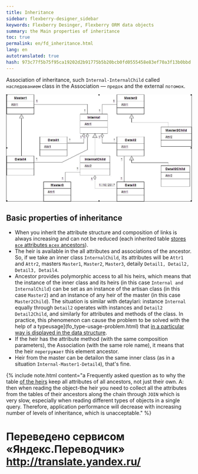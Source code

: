```yaml
--- 
title: Inheritance 
sidebar: flexberry-designer_sidebar 
keywords: Flexberry Desinger, Flexberry ORM data objects 
summary: the Main properties of inheritance 
toc: true 
permalink: en/fd_inheritance.html 
lang: en 
autotranslated: true 
hash: 973c77f5b75f95ca19202d2b91775b5b20bcb0fd0555458e83ef70a3f13b0bbd 
--- 
```


Association of inheritance, such `Internal-InternalChild` called `наследованием` class in the Association — `предок` and the external `потомок`. 

![](/images/pages/products/flexberry-designer/about/uml-example1.jpg) 

## Basic properties of inheritance 

* When you inherit the attribute structure and composition of links is always increasing and can not be reduced (each inherited table [stores `все` attributes `всех` ancestors](fo_storing-data-objects.html)). 
* The heir is available in the all attributes and associations of the ancestor. So, if we take an inner class `InternalChild`, its attributes will be `Attr1` and `Attr2`, masters `Master1`, `Master2`, `Master3`, detaily `Detail1, Detail2, Detail3, Detail4`. 
* Ancestor provides polymorphic access to all his heirs, which means that the instance of the inner class and its heirs (in this case `Internal and InternalChild`) can be set as an instance of the artisan class (in this case `Master2`) and an instance of any heir of the master (in this case `Master2Child`). The situation is similar with detaylari: instance `Internal` equally through `Detail2` operates with instances and `Detail2 Detail2Child`, and similarly for attributes and methods of the class. In practice, this phenomenon can cause the problem to be solved with the help of a typeusage](fo_type-usage-problem.html) that [in a particular way is displayed in the data structure](fo_type-usage.html). 
* If the heir has the attribute method (with the same composition parameters), the Association (with the same role name), it means that the heir `перегружает` this element ancestor. 
* Heir from the master can be detailon the same inner class (as in a situation `Internal-Master1-Detail4`), that's fine. 

{% include note.html content="a Frequently asked question as to why the table [of the heirs](fd_inheritance.html) keep all attributes of all ancestors, not just their own. A: then when reading the object-the heir you need to collect all the attributes from the tables of their ancestors along the chain through `JOIN` which is very slow, especially when reading different types of objects in a single query. Therefore, application performance will decrease with increasing number of levels of inheritance, which is unacceptable." %} 



 # Переведено сервисом «Яндекс.Переводчик» http://translate.yandex.ru/